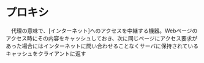# プロキシ
　代理の意味で、[インターネット]へのアクセスを中継する機器。Webページのアクセス時にその内容をキャッシュしておき、次に同じページにアクセス要求があった場合にはインターネットに問い合わせることなくサーバに保持されているキャッシュをクライアントに返す
